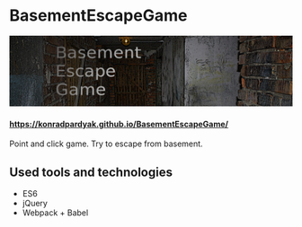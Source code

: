 # BasementEscapeGame

![BasementEscapeGame logo](https://github.com/konradpardyak/BasementEscapeGame/blob/master/images/logo.JPG)

#### https://konradpardyak.github.io/BasementEscapeGame/

Point and click game. Try to escape from basement.

## Used tools and technologies

* ES6
* jQuery
* Webpack + Babel
